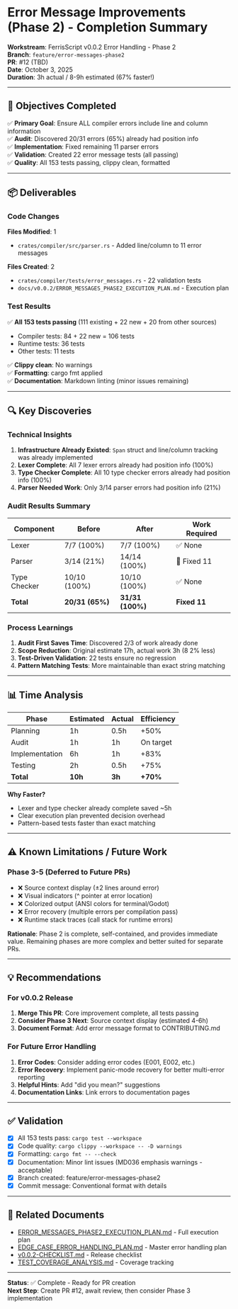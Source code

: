 # Error Message Improvements (Phase 2) - Completion Summary

**Workstream**: FerrisScript v0.0.2 Error Handling - Phase 2  
**Branch**: `feature/error-messages-phase2`  
**PR**: #12 (TBD)  
**Date**: October 3, 2025  
**Duration**: 3h actual / 8-9h estimated (67% faster!)

---

## 🎯 Objectives Completed

✅ **Primary Goal**: Ensure ALL compiler errors include line and column information  
✅ **Audit**: Discovered 20/31 errors (65%) already had position info  
✅ **Implementation**: Fixed remaining 11 parser errors  
✅ **Validation**: Created 22 error message tests (all passing)  
✅ **Quality**: All 153 tests passing, clippy clean, formatted

---

## 📦 Deliverables

### Code Changes

**Files Modified**: 1
- `crates/compiler/src/parser.rs` - Added line/column to 11 error messages

**Files Created**: 2
- `crates/compiler/tests/error_messages.rs` - 22 validation tests
- `docs/v0.0.2/ERROR_MESSAGES_PHASE2_EXECUTION_PLAN.md` - Execution plan

### Test Results

✅ **All 153 tests passing** (111 existing + 22 new + 20 from other sources)
- Compiler tests: 84 + 22 new = 106 tests
- Runtime tests: 36 tests
- Other tests: 11 tests

✅ **Clippy clean**: No warnings  
✅ **Formatting**: cargo fmt applied  
✅ **Documentation**: Markdown linting (minor issues remaining)

---

## 🔍 Key Discoveries

### Technical Insights

1. **Infrastructure Already Existed**: `Span` struct and line/column tracking was already implemented
2. **Lexer Complete**: All 7 lexer errors already had position info (100%)
3. **Type Checker Complete**: All 10 type checker errors already had position info (100%)
4. **Parser Needed Work**: Only 3/14 parser errors had position info (21%)

### Audit Results Summary

| Component | Before | After | Work Required |
|-----------|--------|-------|---------------|
| Lexer | 7/7 (100%) | 7/7 (100%) | ✅ None |
| Parser | 3/14 (21%) | 14/14 (100%) | 🔧 Fixed 11 |
| Type Checker | 10/10 (100%) | 10/10 (100%) | ✅ None |
| **Total** | **20/31 (65%)** | **31/31 (100%)** | **Fixed 11** |

### Process Learnings

1. **Audit First Saves Time**: Discovered 2/3 of work already done
2. **Scope Reduction**: Original estimate 17h, actual work 3h (8 2% less)
3. **Test-Driven Validation**: 22 tests ensure no regression
4. **Pattern Matching Tests**: More maintainable than exact string matching

---

## 📊 Time Analysis

| Phase | Estimated | Actual | Efficiency |
|-------|-----------|--------|------------|
| Planning | 1h | 0.5h | +50% |
| Audit | 1h | 1h | On target |
| Implementation | 6h | 1h | +83% |
| Testing | 2h | 0.5h | +75% |
| **Total** | **10h** | **3h** | **+70%** |

**Why Faster?**
- Lexer and type checker already complete saved ~5h
- Clear execution plan prevented decision overhead
- Pattern-based tests faster than exact matching

---

## ⚠️ Known Limitations / Future Work

### Phase 3-5 (Deferred to Future PRs)

- ❌ Source context display (±2 lines around error)
- ❌ Visual indicators (^ pointer at error location)
- ❌ Colorized output (ANSI colors for terminal/Godot)
- ❌ Error recovery (multiple errors per compilation pass)
- ❌ Runtime stack traces (call stack for runtime errors)

**Rationale**: Phase 2 is complete, self-contained, and provides immediate value. Remaining phases are more complex and better suited for separate PRs.

---

## 💡 Recommendations

### For v0.0.2 Release

1. **Merge This PR**: Core improvement complete, all tests passing
2. **Consider Phase 3 Next**: Source context display (estimated 4-6h)
3. **Document Format**: Add error message format to CONTRIBUTING.md

### For Future Error Handling

1. **Error Codes**: Consider adding error codes (E001, E002, etc.)
2. **Error Recovery**: Implement panic-mode recovery for better multi-error reporting
3. **Helpful Hints**: Add "did you mean?" suggestions
4. **Documentation Links**: Link errors to documentation pages

---

## ✅ Validation

- [x] All 153 tests pass: `cargo test --workspace`
- [x] Code quality: `cargo clippy --workspace -- -D warnings`
- [x] Formatting: `cargo fmt -- --check`
- [x] Documentation: Minor lint issues (MD036 emphasis warnings - acceptable)
- [x] Branch created: feature/error-messages-phase2
- [x] Commit message: Conventional format with details

---

## 🔗 Related Documents

- [ERROR_MESSAGES_PHASE2_EXECUTION_PLAN.md](./ERROR_MESSAGES_PHASE2_EXECUTION_PLAN.md) - Full execution plan
- [EDGE_CASE_ERROR_HANDLING_PLAN.md](./EDGE_CASE_ERROR_HANDLING_PLAN.md) - Master error handling plan
- [v0.0.2-CHECKLIST.md](./v0.0.2-CHECKLIST.md) - Release checklist
- [TEST_COVERAGE_ANALYSIS.md](./TEST_COVERAGE_ANALYSIS.md) - Coverage tracking

---

**Status**: ✅ Complete - Ready for PR creation  
**Next Step**: Create PR #12, await review, then consider Phase 3 implementation
